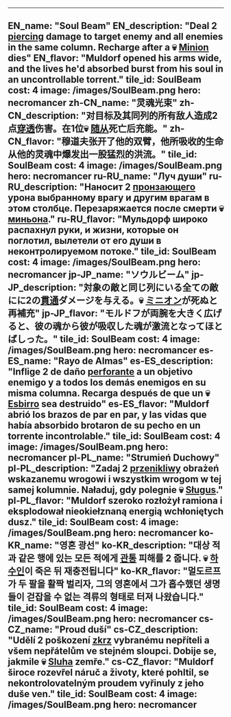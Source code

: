 ---

EN_name: "Soul Beam"
EN_description: "Deal 2 <u>piercing</u> damage to target enemy and all enemies in the same column. Recharge after a 💀 <u>Minion</u> dies"
EN_flavor: "Muldorf opened his arms wide, and the lives he'd absorbed burst from his soul in an uncontrollable torrent."
tile_id: SoulBeam
cost: 4
image: /images/SoulBeam.png
hero: necromancer
zh-CN_name: "灵魂光束"
zh-CN_description: "对目标及其同列的所有敌人造成2点<u>穿透</u>伤害。在1位💀 <u>随从</u>死亡后充能。"
zh-CN_flavor: "穆道夫张开了他的双臂，他所吸收的生命从他的灵魂中爆发出一股猛烈的洪流。"
tile_id: SoulBeam
cost: 4
image: /images/SoulBeam.png
hero: necromancer
ru-RU_name: "Луч души"
ru-RU_description: "Наносит 2 <u>пронзающего</u> урона выбранному врагу и другим врагам в этом столбце. Перезаряжается после смерти 💀 <u>миньона</u>."
ru-RU_flavor: "Мульдорф широко распахнул руки, и жизни, которые он поглотил, вылетели от его души в неконтролируемом потоке."
tile_id: SoulBeam
cost: 4
image: /images/SoulBeam.png
hero: necromancer
jp-JP_name: "ソウルビーム"
jp-JP_description: "対象の敵と同じ列にいる全ての敵にに2の<u>貫通</u>ダメージを与える。💀 <u>ミニオン</u>が死ぬと再補充"
jp-JP_flavor: "モルドフが両腕を大きく広げると、彼の魂から彼が吸収した魂が激流となってほとばしった。"
tile_id: SoulBeam
cost: 4
image: /images/SoulBeam.png
hero: necromancer
es-ES_name: "Rayo de Almas"
es-ES_description: "Inflige 2 de daño <u>perforante</u> a un objetivo enemigo y a todos los demás enemigos en su misma columna. Recarga después de que un 💀 <u>Esbirro</u> sea destruido"
es-ES_flavor: "Muldorf abrió los brazos de par en par, y las vidas que había absorbido brotaron de su pecho en un torrente incontrolable."
tile_id: SoulBeam
cost: 4
image: /images/SoulBeam.png
hero: necromancer
pl-PL_name: "Strumień Duchowy"
pl-PL_description: "Zadaj 2 <u>przenikliwy</u> obrażeń wskazanemu wrogowi i wszystkim wrogom w tej samej kolumnie. Naładuj, gdy polegnie 💀 <u>Sługus</u>."
pl-PL_flavor: "Muldorf szeroko rozłożył ramiona i eksplodował nieokiełznaną energią wchłoniętych dusz."
tile_id: SoulBeam
cost: 4
image: /images/SoulBeam.png
hero: necromancer
ko-KR_name: "영혼 광선"
ko-KR_description: "대상 적과 같은 행에 있는 모든 적에게 <u>관통</u> 피해를 2 줍니다. 💀 <u>하수인</u>이 죽은 뒤 재충전됩니다"
ko-KR_flavor: "멀도르프가 두 팔을 활짝 벌리자, 그의 영혼에서 그가 흡수했던 생명들이 걷잡을 수 없는 격류의 형태로 터져 나왔습니다."
tile_id: SoulBeam
cost: 4
image: /images/SoulBeam.png
hero: necromancer
cs-CZ_name: "Proud duší"
cs-CZ_description: "Udělí 2 poškození <u>zkrz</u> vybranému nepříteli a všem nepřátelům ve stejném sloupci. Dobije se, jakmile 💀 <u>Sluha</u> zemře."
cs-CZ_flavor: "Muldorf široce rozevřel náruč a životy, které pohltil, se nekontrolovatelným proudem vyřinuly z jeho duše ven."
tile_id: SoulBeam
cost: 4
image: /images/SoulBeam.png
hero: necromancer
---